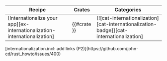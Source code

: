 | Recipe | Crates | Categories |
|--------|--------|------------|
| [Internationalize your app][ex-internationalization-internationalization] | {{#crate }} | [![cat-internationalization][cat-internationalization-badge]][cat-internationalization] |

<div class="hidden">
[internationalization.incl: add links (P2)](https://github.com/john-cd/rust_howto/issues/400)

</div>
